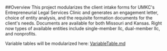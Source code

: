 ##Overview
This project modularizes the client intake forms for UMKC's Entrepreneurial Legal Services Clinic and generates an engagement letter, choice of entity analysis, and the requisite formation documents for the client's needs. Documents are available for both Missouri and Kansas. Right now types of available entities include single-member llc, dual-member llc, and nonprofits.

Variable tables will be modularized here: [VariableTable.md](https://github.com/KCLegalHackers/CodingForLawyers/blob/master/ProjectFiles/UMKCEntrepreneurialLegalServicesClinicDocuments/VariableTable.md)


